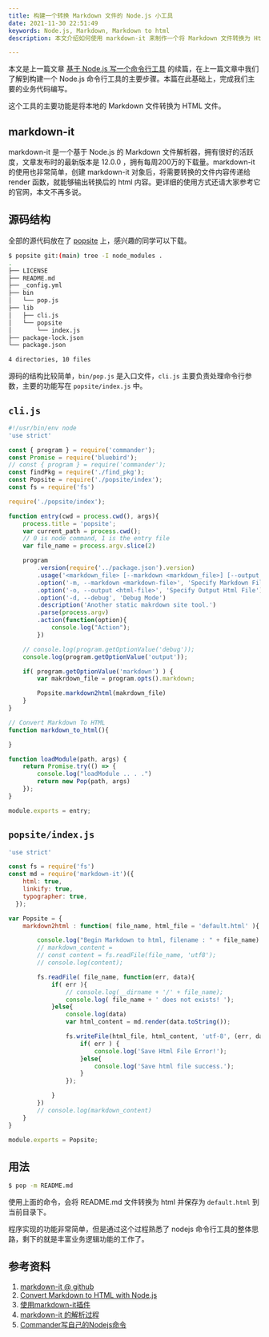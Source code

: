 ```yaml
---
title: 构建一个转换 Markdown 文件的 Node.js 小工具
date: 2021-11-30 22:51:49
keywords: Node.js, Markdown, Markdown to html
description: 本文介绍如何使用 markdown-it 来制作一个将 Markdown 文件转换为 Html 文件的命令行小工具。

---
```


本文是上一篇文章 [基于 Node.js 写一个命令行工具](http://www.edulinks.cn/2021/11/28/20211128-npm-cli-module-develop/) 的续篇，在上一篇文章中我们了解到构建一个 Node.js 命令行工具的主要步骤。本篇在此基础上，完成我们主要的业务代码编写。

这个工具的主要功能是将本地的 Markdown 文件转换为 HTML 文件。

## markdown-it

markdown-it 是一个基于 Node.js 的 Markdown 文件解析器，拥有很好的活跃度，文章发布时的最新版本是 12.0.0 ，拥有每周200万的下载量。markdown-it 的使用也非常简单，创建 markdown-it 对象后，将需要转换的文件内容传递给 render 函数，就能够输出转换后的 html 内容。更详细的使用方式还请大家参考它的官网，本文不再多说。

## 源码结构

全部的源代码放在了 [popsite](https://github.com/cocowool/popsite) 上，感兴趣的同学可以下载。

```sh
$ popsite git:(main) tree -I node_modules .
.
├── LICENSE
├── README.md
├── _config.yml
├── bin
│   └── pop.js
├── lib
│   ├── cli.js
│   └── popsite
│       └── index.js
├── package-lock.json
└── package.json

4 directories, 10 files
```

源码的结构比较简单，`bin/pop.js` 是入口文件，`cli.js` 主要负责处理命令行参数，主要的功能写在 `popsite/index.js` 中。

## `cli.js`

```javascript
#!/usr/bin/env node
'use strict'

const { program } = require('commander');
const Promise = require('bluebird');
// const { program } = require('commander');
const findPkg = require('./find_pkg');
const Popsite = require('./popsite/index');
const fs = require('fs')

require('./popsite/index');

function entry(cwd = process.cwd(), args){
    process.title = 'popsite';
    var current_path = process.cwd();
    // 0 is node command, 1 is the entry file
    var file_name = process.argv.slice(2)

    program
        .version(require('../package.json').version)
        .usage('<markdown_file> [--markdown <markdown_file>] [--output <html_file>]')
        .option('-m, --markdown <markdown-file>', 'Specify Markdown File')
        .option('-o, --output <html-file>', 'Specify Output Html File')
        .option('-d, --debug', 'Debug Mode')
        .description('Another static makrdown site tool.')
        .parse(process.argv)
        .action(function(option){
            console.log("Action");
        })

    // console.log(program.getOptionValue('debug'));
    console.log(program.getOptionValue('output'));

    if( program.getOptionValue('markdown') ) {
        var makrdown_file = program.opts().markdown;

        Popsite.markdown2html(makrdown_file)
    }
}

// Convert Markdown To HTML
function markdown_to_html(){

}

function loadModule(path, args) {
    return Promise.try(() => {
        console.log("loadModule .. . .")
        return new Pop(path, args)
    });
}

module.exports = entry;

```

## `popsite/index.js`

```javascript
'use strict'

const fs = require('fs')
const md = require('markdown-it')({
    html: true,
    linkify: true,
    typographer: true,
  });

var Popsite = {
    markdown2html : function( file_name, html_file = 'default.html' ){

        console.log("Begin Markdown to html, filename : " + file_name)
        // markdown_content = 
        // const content = fs.readFile(file_name, 'utf8');
        // console.log(content);

        fs.readFile( file_name, function(err, data){
            if( err ){
                // console.log(__dirname + '/' + file_name);
                console.log( file_name + ' does not exists! ');
            }else{
                console.log(data)
                var html_content = md.render(data.toString());

                fs.writeFile(html_file, html_content, 'utf-8', (err, data) => {
                    if( err ) {
                        console.log('Save Html File Error!');
                    }else{
                        console.log('Save html file success.');
                    }
                });

            }
        })
        // console.log(markdown_content)
    }
}

module.exports = Popsite;
```

## 用法

```sh
$ pop -m README.md
```

使用上面的命令，会将 README.md 文件转换为 html 并保存为 `default.html` 到当前目录下。

程序实现的功能非常简单，但是通过这个过程熟悉了 nodejs 命令行工具的整体思路，剩下的就是丰富业务逻辑功能的工作了。

## 参考资料

1. [markdown-it @ github](https://github.com/markdown-it/markdown-it#readme)
2. [Convert Markdown to HTML with Node.js](https://www.devextent.com/convert-markdown-to-html-nodejs/)
3. [使用markdown-it插件](https://blog.csdn.net/qq_45138936/article/details/105453817)
4. [markdown-it 的解析过程](https://www.jianshu.com/p/fb0ee355915c)
5. [Commander写自己的Nodejs命令](http://blog.fens.me/nodejs-commander/)
